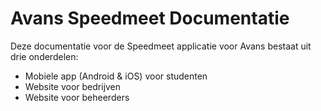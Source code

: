 # Avans Speedmeet Documentatie

Deze documentatie voor de Speedmeet applicatie voor Avans bestaat uit drie onderdelen:

- Mobiele app (Android & iOS) voor studenten
- Website voor bedrijven
- Website voor beheerders
